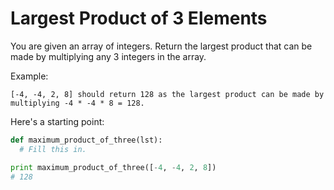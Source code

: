 # Largest Product of 3 Elements

You are given an array of integers. Return the largest product that can be made by multiplying any 3 integers in the array.

Example:

```
[-4, -4, 2, 8] should return 128 as the largest product can be made by multiplying -4 * -4 * 8 = 128.
```

Here's a starting point:

```python
def maximum_product_of_three(lst):
  # Fill this in.

print maximum_product_of_three([-4, -4, 2, 8])
# 128
```